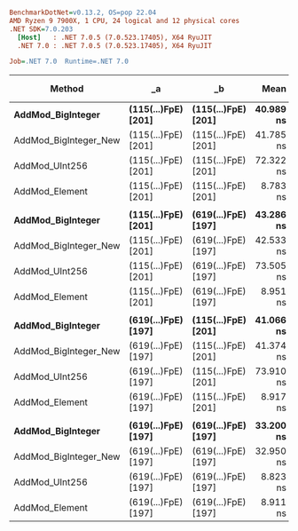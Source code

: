 ``` ini

BenchmarkDotNet=v0.13.2, OS=pop 22.04
AMD Ryzen 9 7900X, 1 CPU, 24 logical and 12 physical cores
.NET SDK=7.0.203
  [Host]   : .NET 7.0.5 (7.0.523.17405), X64 RyuJIT
  .NET 7.0 : .NET 7.0.5 (7.0.523.17405), X64 RyuJIT

Job=.NET 7.0  Runtime=.NET 7.0

```

| Method                | _a                      | _b                      |          Mean |         Error |        StdDev |        Median |    Ratio |  RatioSD |       Gen0 | Allocated | Alloc Ratio |
|-----------------------|-------------------------|-------------------------|--------------:|--------------:|--------------:|--------------:|---------:|---------:|-----------:|----------:|------------:|
| **AddMod_BigInteger** | **(115(...)FpE) [201]** | **(115(...)FpE) [201]** | **40.989 ns** | **0.1138 ns** | **0.1065 ns** | **40.974 ns** | **1.00** | **0.00** | **0.0014** | **120 B** |    **1.00** |
| AddMod_BigInteger_New | (115(...)FpE) [201]     | (115(...)FpE) [201]     |     41.785 ns |     0.1771 ns |     0.1570 ns |     41.765 ns |     1.02 |     0.01 |     0.0014 |     120 B |        1.00 |
| AddMod_UInt256        | (115(...)FpE) [201]     | (115(...)FpE) [201]     |     72.322 ns |     0.3553 ns |     0.3149 ns |     72.282 ns |     1.76 |     0.01 |          - |         - |        0.00 |
| AddMod_Element        | (115(...)FpE) [201]     | (115(...)FpE) [201]     |      8.783 ns |     0.0211 ns |     0.0177 ns |      8.780 ns |     0.21 |     0.00 |          - |         - |        0.00 |
|                       |                         |                         |               |               |               |               |          |          |            |           |             |
| **AddMod_BigInteger** | **(115(...)FpE) [201]** | **(619(...)FpE) [197]** | **43.286 ns** | **0.0722 ns** | **0.0640 ns** | **43.284 ns** | **1.00** | **0.00** | **0.0014** | **120 B** |    **1.00** |
| AddMod_BigInteger_New | (115(...)FpE) [201]     | (619(...)FpE) [197]     |     42.533 ns |     0.3804 ns |     0.3558 ns |     42.579 ns |     0.98 |     0.01 |     0.0014 |     120 B |        1.00 |
| AddMod_UInt256        | (115(...)FpE) [201]     | (619(...)FpE) [197]     |     73.505 ns |     0.2681 ns |     0.2377 ns |     73.510 ns |     1.70 |     0.01 |          - |         - |        0.00 |
| AddMod_Element        | (115(...)FpE) [201]     | (619(...)FpE) [197]     |      8.951 ns |     0.0708 ns |     0.0662 ns |      8.950 ns |     0.21 |     0.00 |          - |         - |        0.00 |
|                       |                         |                         |               |               |               |               |          |          |            |           |             |
| **AddMod_BigInteger** | **(619(...)FpE) [197]** | **(115(...)FpE) [201]** | **41.066 ns** | **0.0693 ns** | **0.0579 ns** | **41.079 ns** | **1.00** | **0.00** | **0.0014** | **120 B** |    **1.00** |
| AddMod_BigInteger_New | (619(...)FpE) [197]     | (115(...)FpE) [201]     |     41.374 ns |     0.0840 ns |     0.0745 ns |     41.390 ns |     1.01 |     0.00 |     0.0014 |     120 B |        1.00 |
| AddMod_UInt256        | (619(...)FpE) [197]     | (115(...)FpE) [201]     |     73.910 ns |     0.4631 ns |     0.3867 ns |     73.770 ns |     1.80 |     0.01 |          - |         - |        0.00 |
| AddMod_Element        | (619(...)FpE) [197]     | (115(...)FpE) [201]     |      8.917 ns |     0.1305 ns |     0.1221 ns |      8.911 ns |     0.22 |     0.00 |          - |         - |        0.00 |
|                       |                         |                         |               |               |               |               |          |          |            |           |             |
| **AddMod_BigInteger** | **(619(...)FpE) [197]** | **(619(...)FpE) [197]** | **33.200 ns** | **0.6614 ns** | **0.6187 ns** | **33.341 ns** | **1.00** | **0.00** | **0.0013** | **112 B** |    **1.00** |
| AddMod_BigInteger_New | (619(...)FpE) [197]     | (619(...)FpE) [197]     |     32.950 ns |     0.6722 ns |     1.0662 ns |     32.362 ns |     1.01 |     0.04 |     0.0013 |     112 B |        1.00 |
| AddMod_UInt256        | (619(...)FpE) [197]     | (619(...)FpE) [197]     |      8.823 ns |     0.1667 ns |     0.1478 ns |      8.849 ns |     0.27 |     0.00 |          - |         - |        0.00 |
| AddMod_Element        | (619(...)FpE) [197]     | (619(...)FpE) [197]     |      8.911 ns |     0.1826 ns |     0.1708 ns |      8.839 ns |     0.27 |     0.01 |          - |         - |        0.00 |
